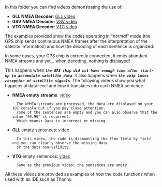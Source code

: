 In this folder you can find videos demonstrating the use of:
- **GLL NMEA Decoder**: [GLL video](https://github.com/MicroControleurMonde/RP2040_GPS_NMEA/blob/main/videos/GLL%20NMEA.mp4)
- **GSV NMEA Decoder**: [VSV video](https://github.com/MicroControleurMonde/RP2040_GPS_NMEA/blob/main/videos/GSV%20NMEA.mp4)
- **VTG NMEA Decoder**: [VTG video](https://github.com/MicroControleurMonde/RP2040_GPS_NMEA/blob/main/videos/VTG%20NMEA.mp4)
  
The examples provided show the codes operating in "*normal*" mode (the GPS chip sends continuous NMEA frames after the interpretation of the satellite information) and how the decoding of each sentence is organized.

In some cases, your GPS chip is correctly connected, it emits abundant NMEA streams and yet... when decoding, nothing is displayed! 

This happens when ***`the GPS chip did not have enough time after start-up to accumulate satellite data`***. It also happens when ***`the chip loses reception of satellite signals`***.
The following videos show you what happens at data level and how it translates into each NMEA sentence.

- **NMEA empty streams**: [video](https://github.com/MicroControleurMonde/RP2040_GPS_NMEA/blob/main/videos/NMEA%20Empty%20sentences.mp4)
  
        The NMMEA streams are processed, the data are displayed on your IDE console but if you pay close attention,
        some of the sentences are empty and you can also observe that the value '99.99' is recurrent.
        Which means: Data is incorrect or missing.
  
- **GLL** empty sentences: [video](https://github.com/MicroControleurMonde/RP2040_GPS_NMEA/blob/main/videos/GLL%20NMEA%20sentences%20empty.mp4)
  
        In this video, the code is dismantling the flow field by field and you can clearly observe the missing data
        or the data non-validity.
  
- **VTG** empty sentences: [video](https://github.com/MicroControleurMonde/RP2040_GPS_NMEA/blob/main/videos/VTG%20NMEA%20sentences%20empty.mp4)
  
        Same as the previous video: the sentences are empty.  

All these videos are provided as examples of how the code functions when used with an IDE such as Thonny.

